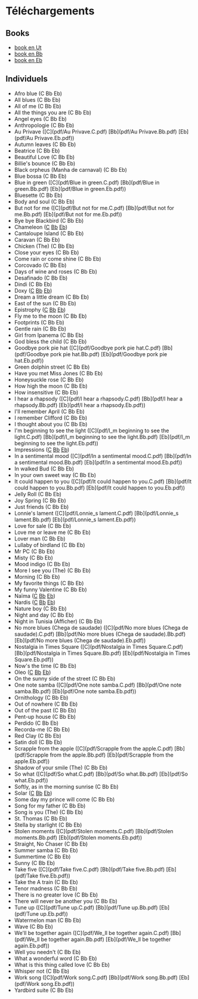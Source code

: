 # Téléchargements

## Books

* [book en Ut](books/book.C.pdf)
* [book en Bb](books/book.Bb.pdf)
* [book en Eb](books/book.Eb.pdf)

## Individuels

* Afro blue (C Bb Eb)
* All blues (C Bb Eb)
* All of me (C Bb Eb)
* All the things you are (C Bb Eb)
* Angel eyes (C Bb Eb)
* Anthropologie (C Bb Eb)
* Au Privave ([C](pdf/Au Privave.C.pdf) [Bb](pdf/Au Privave.Bb.pdf) [Eb](pdf/Au Privave.Eb.pdf))
* Autumn leaves (C Bb Eb)
* Beatrice (C Bb Eb)
* Beautiful Love (C Bb Eb)
* Billie's bounce (C Bb Eb)
* Black orpheus (Manha de carnaval) (C Bb Eb)
* Blue bossa (C Bb Eb)
* Blue in green ([C](pdf/Blue in green.C.pdf) [Bb](pdf/Blue in green.Bb.pdf) [Eb](pdf/Blue in green.Eb.pdf))
* Bluesette (C Bb Eb)
* Body and soul (C Bb Eb)
* But not for me ([C](pdf/But not for me.C.pdf) [Bb](pdf/But not for me.Bb.pdf) [Eb](pdf/But not for me.Eb.pdf))
* Bye bye Blackbird (C Bb Eb)
* Chameleon ([C](pdf/Chameleon.C.pdf) [Bb](pdf/Chameleon.Bb.pdf) [Eb](pdf/Chameleon.Eb.pdf))
* Cantaloupe Island (C Bb Eb)
* Caravan (C Bb Eb)
* Chicken (The) (C Bb Eb)
* Close your eyes (C Bb Eb)
* Come rain or come shine (C Bb Eb)
* Corcovado (C Bb Eb)
* Days of wine and roses (C Bb Eb)
* Desafinado (C Bb Eb)
* Dindi (C Bb Eb)
* Doxy ([C](pdf/Doxy.C.pdf) [Bb](pdf/Doxy.Bb.pdf) [Eb](pdf/Doxy.Eb.pdf))
* Dream a little dream (C Bb Eb)
* East of the sun (C Bb Eb)
* Epistrophy ([C](pdf/Epistrophy.C.pdf) [Bb](pdf/Epistrophy.Bb.pdf) [Eb](pdf/Epistrophy.Eb.pdf))
* Fly me to the moon (C Bb Eb)
* Footprints (C Bb Eb)
* Gentle rain (C Bb Eb)
* Girl from Ipanema (C Bb Eb)
* God bless the child (C Bb Eb)
* Goodbye pork pie hat ([C](pdf/Goodbye pork pie hat.C.pdf) [Bb](pdf/Goodbye pork pie hat.Bb.pdf) [Eb](pdf/Goodbye pork pie hat.Eb.pdf))
* Green dolphin street (C Bb Eb)
* Have you met Miss Jones (C Bb Eb)
* Honeysuckle rose (C Bb Eb)
* How high the moon (C Bb Eb)
* How insensitive (C Bb Eb)
* I hear a rhapsody ([C](pdf/I hear a rhapsody.C.pdf) [Bb](pdf/I hear a rhapsody.Bb.pdf) [Eb](pdf/I hear a rhapsody.Eb.pdf))
* I'll remember April (C Bb Eb)
* I remember Clifford (C Bb Eb)
* I thought about you (C Bb Eb)
* I'm beginning to see the light ([C](pdf/I_m beginning to see the light.C.pdf) [Bb](pdf/I_m beginning to see the light.Bb.pdf) [Eb](pdf/I_m beginning to see the light.Eb.pdf))
* Impressions ([C](pdf/Impressions.C.pdf) [Bb](pdf/Impressions.Bb.pdf) [Eb](pdf/Impressions.Eb.pdf))
* In a sentimental mood ([C](pdf/In a sentimental mood.C.pdf) [Bb](pdf/In a sentimental mood.Bb.pdf) [Eb](pdf/In a sentimental mood.Eb.pdf))
* In walked Bud (C Bb Eb)
* In your own sweet way (C Bb Eb)
* It could happen to you ([C](pdf/It could happen to you.C.pdf) [Bb](pdf/It could happen to you.Bb.pdf) [Eb](pdf/It could happen to you.Eb.pdf))
* Jelly Roll (C Bb Eb)
* Joy Spring (C Bb Eb)
* Just friends (C Bb Eb)
* Lonnie's lament ([C](pdf/Lonnie_s lament.C.pdf) [Bb](pdf/Lonnie_s lament.Bb.pdf) [Eb](pdf/Lonnie_s lament.Eb.pdf))
* Love for sale (C Bb Eb)
* Love me or leave me (C Bb Eb)
* Lover man (C Bb Eb)
* Lullaby of birdland (C Bb Eb)
* Mr PC (C Bb Eb)
* Misty (C Bb Eb)
* Mood indigo (C Bb Eb)
* More I see you (The) (C Bb Eb)
* Morning (C Bb Eb)
* My favorite things (C Bb Eb)
* My funny Valentine (C Bb Eb)
* Naïma ([C](pdf/Naima.C.pdf) [Bb](pdf/Naima.Bb.pdf) [Eb](pdf/Naima.Eb.pdf))
* Nardis ([C](pdf/Nardis.C.pdf) [Bb](pdf/Nardis.Bb.pdf) [Eb](pdf/Nardis.Eb.pdf))
* Nature boy (C Bb Eb)
* Night and day (C Bb Eb)
* Night in Tunisia (Afficher) (C Bb Eb)
* No more blues (Chega de saudade) ([C](pdf/No more blues (Chega de saudade).C.pdf) [Bb](pdf/No more blues (Chega de saudade).Bb.pdf) [Eb](pdf/No more blues (Chega de saudade).Eb.pdf))
* Nostalgia in Times Square ([C](pdf/Nostalgia in Times Square.C.pdf) [Bb](pdf/Nostalgia in Times Square.Bb.pdf) [Eb](pdf/Nostalgia in Times Square.Eb.pdf))
* Now's the time (C Bb Eb)
* Oleo ([C](pdf/Oleo.C.pdf) [Bb](pdf/Oleo.Bb.pdf) [Eb](pdf/Oleo.Eb.pdf))
* On the sunny side of the street (C Bb Eb)
* One note samba ([C](pdf/One note samba.C.pdf) [Bb](pdf/One note samba.Bb.pdf) [Eb](pdf/One note samba.Eb.pdf))
* Ornithology (C Bb Eb)
* Out of nowhere (C Bb Eb)
* Out of the past (C Bb Eb)
* Pent-up house (C Bb Eb)
* Perdido (C Bb Eb)
* Recorda-me (C Bb Eb)
* Red Clay (C Bb Eb)
* Satin doll (C Bb Eb)
* Scrapple from the apple ([C](pdf/Scrapple from the apple.C.pdf) [Bb](pdf/Scrapple from the apple.Bb.pdf) [Eb](pdf/Scrapple from the apple.Eb.pdf))
* Shadow of your smile (The) (C Bb Eb)
* So what ([C](pdf/So what.C.pdf) [Bb](pdf/So what.Bb.pdf) [Eb](pdf/So what.Eb.pdf))
* Softly, as in the morning sunrise (C Bb Eb)
* Solar ([C](pdf/Solar.C.pdf) [Bb](pdf/Solar.Bb.pdf) [Eb](pdf/Solar.Eb.pdf))
* Some day my prince will come (C Bb Eb)
* Song for my father (C Bb Eb)
* Song is you (The) (C Bb Eb)
* St. Thomas (C Bb Eb)
* Stella by starlight (C Bb Eb)
* Stolen moments ([C](pdf/Stolen moments.C.pdf) [Bb](pdf/Stolen moments.Bb.pdf) [Eb](pdf/Stolen moments.Eb.pdf))
* Straight, No Chaser (C Bb Eb)
* Summer samba (C Bb Eb)
* Summertime (C Bb Eb)
* Sunny (C Bb Eb)
* Take five ([C](pdf/Take five.C.pdf) [Bb](pdf/Take five.Bb.pdf) [Eb](pdf/Take five.Eb.pdf))
* Take the A train (C Bb Eb)
* Tenor madness (C Bb Eb)
* There is no greater love (C Bb Eb)
* There will never be another you (C Bb Eb)
* Tune up ([C](pdf/Tune up.C.pdf) [Bb](pdf/Tune up.Bb.pdf) [Eb](pdf/Tune up.Eb.pdf))
* Watermelon man (C Bb Eb)
* Wave (C Bb Eb)
* We'll be together again ([C](pdf/We_ll be together again.C.pdf) [Bb](pdf/We_ll be together again.Bb.pdf) [Eb](pdf/We_ll be together again.Eb.pdf))
* Well you needn't (C Bb Eb)
* What a wonderful word (C Bb Eb)
* What is this thing called love (C Bb Eb)
* Whisper not (C Bb Eb)
* Work song ([C](pdf/Work song.C.pdf) [Bb](pdf/Work song.Bb.pdf) [Eb](pdf/Work song.Eb.pdf))
* Yardbird suite (C Bb Eb)
